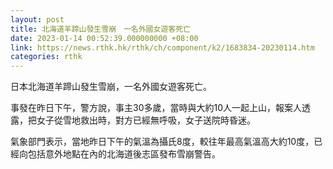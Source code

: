 ```yaml
---
layout: post
title: 北海道羊蹄山發生雪崩　一名外國女遊客死亡
date: 2023-01-14 00:52:39.000000000 +08:00
link: https://news.rthk.hk/rthk/ch/component/k2/1683834-20230114.htm
categories: rthk
---
```


日本北海道羊蹄山發生雪崩，一名外國女遊客死亡。

事發在昨日下午，警方說，事主30多歲，當時與大約10人一起上山，報案人透露，把女子從雪地救出時，對方已經無呼吸，女子送院時昏迷。

氣象部門表示，當地昨日下午的氣溫為攝氏8度，較往年最高氣溫高大約10度，已經向包括意外地點在內的北海道後志區發布雪崩警告。
